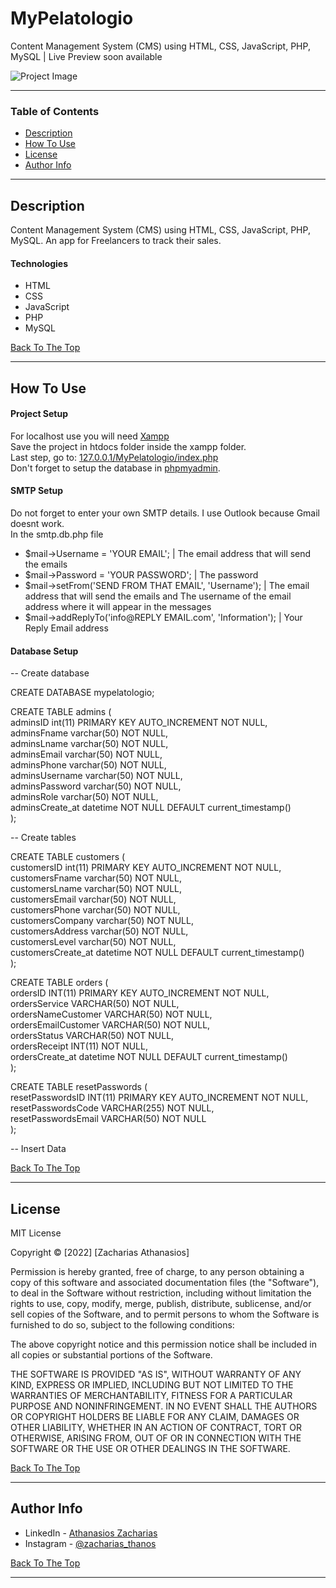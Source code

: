 # MyPelatologio
Content Management System (CMS) using HTML, CSS, JavaScript, PHP, MySQL | Live Preview soon available

![Project Image](https://cdn.discordapp.com/attachments/924363712821882890/987764423412297759/project-image.png)

---

### Table of Contents

- [Description](#description)
- [How To Use](#how-to-use)
- [License](#license)
- [Author Info](#author-info)

---

## Description

Content Management System (CMS) using HTML, CSS, JavaScript, PHP, MySQL. 
Αn app for Freelancers to track their sales.

#### Technologies

- HTML
- CSS
- JavaScript
- PHP
- MySQL

[Back To The Top](#mypelatologio)

---

## How To Use

#### Project Setup

For localhost use you will need [Xampp](https://www.apachefriends.org/download.html)
<br>
Save the project in htdocs folder inside the xampp folder.
<br>
Last step, go to: [127.0.0.1/MyPelatologio/index.php](http://127.0.0.1/MyPelatologio/index.php)
<br>
Don't forget to setup the database in [phpmyadmin](http://127.0.0.1/phpmyadmin).

#### SMTP Setup

Do not forget to enter your own SMTP details. I use Outlook because Gmail doesnt work. <br>
In the smtp.db.php file
- $mail->Username = 'YOUR EMAIL';  |  The email address that will send the emails
- $mail->Password = 'YOUR PASSWORD';  |  The password
- $mail->setFrom('SEND FROM THAT EMAIL', 'Username');  |  The email address that will send the emails and Τhe username of the email address where it will appear in the messages
- $mail->addReplyTo('info@REPLY EMAIL.com', 'Information');  |  Your Reply Email address

#### Database Setup

-- Create database

CREATE DATABASE mypelatologio;<br>

CREATE TABLE admins (<br>
  adminsID int(11) PRIMARY KEY AUTO_INCREMENT NOT NULL,<br>
  adminsFname varchar(50) NOT NULL,<br>
  adminsLname varchar(50) NOT NULL,<br>
  adminsEmail varchar(50) NOT NULL,<br>
  adminsPhone varchar(50) NOT NULL,<br>
  adminsUsername varchar(50) NOT NULL,<br>
  adminsPassword varchar(50) NOT NULL,<br>
  adminsRole varchar(50) NOT NULL,<br>
  adminsCreate_at datetime NOT NULL DEFAULT current_timestamp()<br>
);<br>

-- Create tables

CREATE TABLE customers (<br>
  customersID int(11) PRIMARY KEY AUTO_INCREMENT NOT NULL,<br>
  customersFname varchar(50) NOT NULL,<br>
  customersLname varchar(50) NOT NULL,<br>
  customersEmail varchar(50) NOT NULL,<br>
  customersPhone varchar(50) NOT NULL,<br>
  customersCompany varchar(50) NOT NULL,<br>
  customersAddress varchar(50) NOT NULL,<br>
  customersLevel varchar(50) NOT NULL,<br>
  customersCreate_at datetime NOT NULL DEFAULT current_timestamp()<br>
);<br>

CREATE TABLE orders (<br>
	ordersID INT(11) PRIMARY KEY AUTO_INCREMENT NOT NULL,<br>
	ordersService VARCHAR(50) NOT NULL,<br>
	ordersNameCustomer VARCHAR(50) NOT NULL,<br>
	ordersEmailCustomer VARCHAR(50) NOT NULL,<br>
	ordersStatus VARCHAR(50) NOT NULL,<br>
	ordersReceipt INT(11) NOT NULL, <br>
	ordersCreate_at datetime NOT NULL DEFAULT current_timestamp()<br>
);<br>

CREATE TABLE resetPasswords (<br>
	resetPasswordsID INT(11) PRIMARY KEY AUTO_INCREMENT NOT NULL,<br>
	resetPasswordsCode VARCHAR(255) NOT NULL,<br>
	resetPasswordsEmail VARCHAR(50) NOT NULL<br>
);<br>

-- Insert Data

[Back To The Top](#mypelatologio)

---

## License

MIT License

Copyright © [2022] [Zacharias Athanasios]

Permission is hereby granted, free of charge, to any person obtaining a copy
of this software and associated documentation files (the "Software"), to deal
in the Software without restriction, including without limitation the rights
to use, copy, modify, merge, publish, distribute, sublicense, and/or sell
copies of the Software, and to permit persons to whom the Software is
furnished to do so, subject to the following conditions:

The above copyright notice and this permission notice shall be included in all
copies or substantial portions of the Software.

THE SOFTWARE IS PROVIDED "AS IS", WITHOUT WARRANTY OF ANY KIND, EXPRESS OR
IMPLIED, INCLUDING BUT NOT LIMITED TO THE WARRANTIES OF MERCHANTABILITY,
FITNESS FOR A PARTICULAR PURPOSE AND NONINFRINGEMENT. IN NO EVENT SHALL THE
AUTHORS OR COPYRIGHT HOLDERS BE LIABLE FOR ANY CLAIM, DAMAGES OR OTHER
LIABILITY, WHETHER IN AN ACTION OF CONTRACT, TORT OR OTHERWISE, ARISING FROM,
OUT OF OR IN CONNECTION WITH THE SOFTWARE OR THE USE OR OTHER DEALINGS IN THE
SOFTWARE.

[Back To The Top](#mypelatologio)

---

## Author Info

- LinkedIn - [Athanasios Zacharias](https://www.linkedin.com/in/athanasios-zacharias/)
- Instagram - [@zacharias_thanos](https://www.instagram.com/zacharias_thanos/)

[Back To The Top](#mypelatologio)

---

